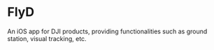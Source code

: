 # FlyD
An iOS app for DJI products, providing functionalities such as ground station, visual tracking, etc.
